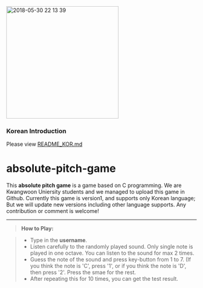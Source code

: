 <img width="297" alt="2018-05-30 22 13 39" src="https://user-images.githubusercontent.com/38921656/40723380-c964b97a-6459-11e8-8206-e0a4f8e467e3.PNG">

### Korean Introduction
Please view [README_KOR.md](https://github.com/kw-ic17/absolute-pitch-game/blob/master/README_KOR.md)

# absolute-pitch-game

This **absolute pitch game** is a game based on C programming. We are Kwangwoon Uniersity students and we managed to upload this game in Github. Currently this game is version1, and supports only Korean language; But we will update new versions including other language supports. Any contribution or comment is welcome!

-----------

> **How to Play:**

>- Type in the **username**.
>- Listen carefully to the randomly played sound. Only single note is played in one octave.
You can listen to the sound for max 2 times.
>- Guess the note of the sound and press key-button from 1 to 7.
(If you think the note is 'C', press '1', or if you think the note is 'D', then press '2'. Press the smae for the rest.
>- After repeating this for 10 times, you can get the test result.



